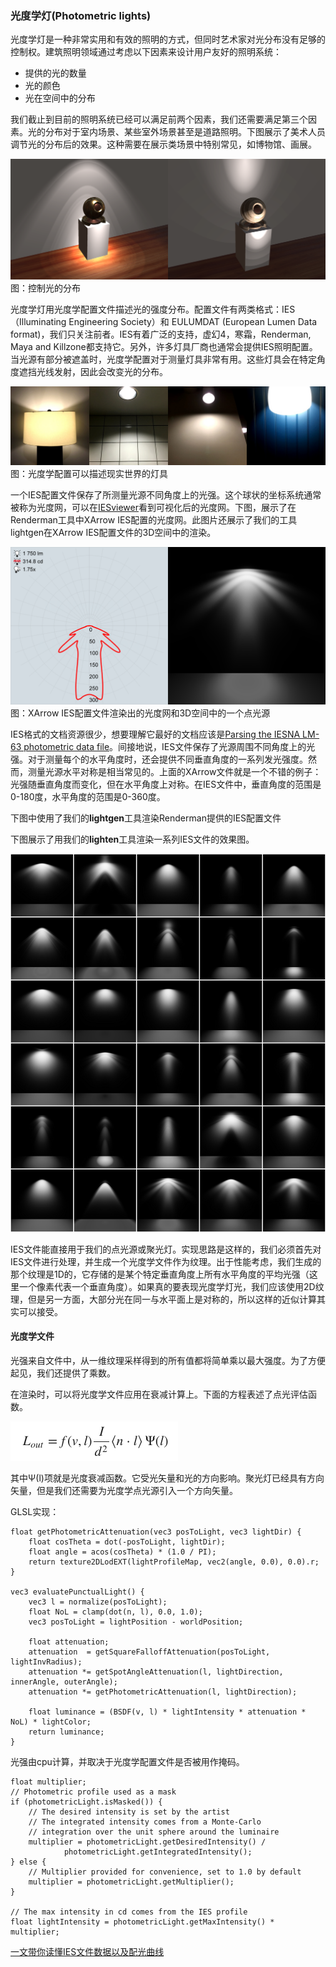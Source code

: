 

### 光度学灯(Photometric lights)

光度学灯是一种非常实用和有效的照明的方式，但同时艺术家对光分布没有足够的控制权。建筑照明领域通过考虑以下因素来设计用户友好的照明系统：
- 提供的光的数量
- 光的颜色
- 光在空间中的分布

我们截止到目前的照明系统已经可以满足前两个因素，我们还需要满足第三个因素。光的分布对于室内场景、某些室外场景甚至是道路照明。下图展示了美术人员调节光的分布后的效果。这种需要在展示类场景中特别常见，如博物馆、画展。

![screenshot_photometric_lights](../../assets/lightning/5.2/screenshot_photometric_lights.png)
图：控制光的分布

光度学灯用光度学配置文件描述光的强度分布。配置文件有两类格式：IES（Illuminating Engineering Society）和
EULUMDAT (European Lumen Data format)，我们只关注前者。IES有着广泛的支持，虚幻4，寒霜，Renderman, Maya and Killzone都支持它。另外，许多灯具厂商也通常会提供IES照明配置。当光源有部分被遮盖时，光度学配置对于测量灯具非常有用。这些灯具会在特定角度遮挡光线发射，因此会改变光的分布。

![photo_photometric_lights](../../assets/lightning/5.2/photo_photometric_lights.jpg)
图：光度学配置可以描述现实世界的灯具

一个IES配置文件保存了所测量光源不同角度上的光强。这个球状的坐标系统通常被称为光度网，可以在[IESviewer](http://www.photometricviewer.com/)看到可视化后的光度网。下图，展示了在Renderman工具中XArrow IES配置的光度网。此图片还展示了我们的工具lightgen在XArrow IES配置文件的3D空间中的渲染。

![screenshot_xarrow](../../assets/lightning/5.2/screenshot_xarrow.png)
图：XArrow IES配置文件渲染出的光度网和3D空间中的一个点光源

IES格式的文档资源很少，想要理解它最好的文档应该是[Parsing the IESNA LM-63 photometric data file](http://lumen.iee.put.poznan.pl/kw/iesna.txt)。间接地说，IES文件保存了光源周围不同角度上的光强。对于测量每个的水平角度时，还会提供不同垂直角度的一系列发光强度。然而，测量光源水平对称是相当常见的。上面的XArrow文件就是一个不错的例子：光强随垂直角度而变化，但在水平角度上对称。在IES文件中，垂直角度的范围是0-180度，水平角度的范围是0-360度。

下图中使用了我们的**lightgen**工具渲染Renderman提供的IES配置文件

下图展示了用我们的**lighten**工具渲染一系列IES文件的效果图。

![screenshot_lightgen_samples](../../assets/lightning/5.2/screenshot_lightgen_samples.png)

IES文件能直接用于我们的点光源或聚光灯。实现思路是这样的，我们必须首先对IES文件进行处理，并生成一个光度学文件作为纹理。出于性能考虑，我们生成的那个纹理是1D的，它存储的是某个特定垂直角度上所有水平角度的平均光强（这里一个像素代表一个垂直角度）。如果真的要表现光度学灯光，我们应该使用2D纹理，但是另一方面，大部分光在同一与水平面上是对称的，所以这样的近似计算其实可以接受。

#### 光度学文件
光强来自文件中，从一维纹理采样得到的所有值都将简单乘以最大强度。为了方便起见，我们还提供了乘数。

在渲染时，可以将光度学文件应用在衰减计算上。下面的方程表述了点光评估函数。

![67](../../assets/lightning/5.2/67.png)

其中Ψ(l)项就是光度衰减函数。它受光矢量和光的方向影响。聚光灯已经具有方向矢量，但是我们还需要为光度学点光源引入一个方向矢量。

GLSL实现：
```
float getPhotometricAttenuation(vec3 posToLight, vec3 lightDir) {
    float cosTheta = dot(-posToLight, lightDir);
    float angle = acos(cosTheta) * (1.0 / PI);
    return texture2DLodEXT(lightProfileMap, vec2(angle, 0.0), 0.0).r;
}

vec3 evaluatePunctualLight() {
    vec3 l = normalize(posToLight);
    float NoL = clamp(dot(n, l), 0.0, 1.0);
    vec3 posToLight = lightPosition - worldPosition;

    float attenuation;
    attenuation  = getSquareFalloffAttenuation(posToLight, lightInvRadius);
    attenuation *= getSpotAngleAttenuation(l, lightDirection, innerAngle, outerAngle);
    attenuation *= getPhotometricAttenuation(l, lightDirection);

    float luminance = (BSDF(v, l) * lightIntensity * attenuation * NoL) * lightColor;
    return luminance;
}
```

光强由cpu计算，并取决于光度学配置文件是否被用作掩码。

```
float multiplier;
// Photometric profile used as a mask
if (photometricLight.isMasked()) {
    // The desired intensity is set by the artist
    // The integrated intensity comes from a Monte-Carlo
    // integration over the unit sphere around the luminaire
    multiplier = photometricLight.getDesiredIntensity() /
            photometricLight.getIntegratedIntensity();
} else {
    // Multiplier provided for convenience, set to 1.0 by default
    multiplier = photometricLight.getMultiplier();
}

// The max intensity in cd comes from the IES profile
float lightIntensity = photometricLight.getMaxIntensity() * multiplier;
```


[一文带你读懂IES文件数据以及配光曲线](http://www.guangdianzi-sh.com/index.php/new/index/g/c/id/26.html)